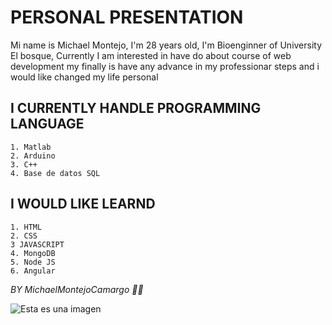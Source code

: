 # PERSONAL PRESENTATION

Mi name is Michael Montejo, I'm 28 years old, I'm Bioenginner of University El bosque, Currently I am interested in have do about course of web development my finally is have any advance in my professionar steps and i would like changed my life personal

## **I CURRENTLY HANDLE PROGRAMMING LANGUAGE**
    1. Matlab
    2. Arduino
    3. C++
    4. Base de datos SQL 

## **I WOULD LIKE LEARND** 
    1. HTML
    2. CSS
    3 JAVASCRIPT
    4. MongoDB
    5. Node JS
    6. Angular

_BY MichaelMontejoCamargo 🐱‍🚀_

![Esta es una imagen](https://concepto.de/wp-content/uploads/2018/09/lenguaje-de-programaci%C3%B3n-e1537466894547.jpg)


